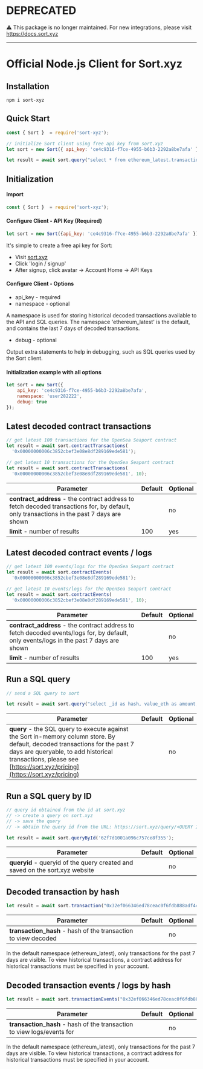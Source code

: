 # DEPRECATED

⚠️   This package is no longer maintained. For new integrations, please visit https://docs.sort.xyz

------


# Official Node.js Client for Sort.xyz

## Installation

```
npm i sort-xyz
```

## Quick Start

```javascript
const { Sort }  = require('sort-xyz');

// initialize Sort client using free api key from sort.xyz
let sort = new Sort({ api_key: 'ce4c9316-f7ce-4955-b6b3-2292a8be7afa' });

let result = await sort.query("select * from ethereum_latest.transaction_log l where l.name = 'Nested' limit 10");
```

## Initialization

#### Import&#x20;

```javascript
const { Sort }  = require('sort-xyz');
```

#### Configure Client - API Key (Required)

```javascript
let sort = new Sort({api_key: 'ce4c9316-f7ce-4955-b6b3-2292a8be7afa' });
```

It's simple to create a free api key for Sort:

* Visit [sort.xyz](https://sort.xyz)
* Click 'login / signup'
* After signup, click avatar -> Account Home -> API Keys

#### Configure Client - Options

* api\_key - required
* namespace - optional

A namespace is used for storing historical decoded transactions available to the API and SQL queries. The namespace 'ethereum\_latest' is the default, and contains the last 7 days of decoded transactions.

* debug - optional

Output extra statements to help in debugging, such as SQL queries used by the Sort client.

#### Initialization example with all options

```javascript
let sort = new Sort({
    api_key: 'ce4c9316-f7ce-4955-b6b3-2292a8be7afa',
    namespace: 'user282222',
    debug: true 
});
```

## Latest decoded contract transactions&#x20;

```javascript
// get latest 100 transactions for the OpenSea Seaport contract
let result = await sort.contractTransactions(
  '0x00000000006c3852cbef3e08e8df289169ede581');

// get latest 10 transactions for the OpenSea Seaport contract
let result = await sort.contractTransactions(
  '0x00000000006c3852cbef3e08e8df289169ede581', 10);
```

| Parameter                                                                                                                                  | Default | Optional |
| ------------------------------------------------------------------------------------------------------------------------------------------ | ------- | -------- |
| **contract\_address** - the contract address to fetch decoded transactions for, by default, only transactions in the past 7 days are shown |         | no       |
| **limit** - number of results                                                                                                              | 100     | yes      |

## Latest decoded contract events / logs&#x20;

```javascript
// get latest 100 events/logs for the OpenSea Seaport contract
let result = await sort.contractEvents(
  '0x00000000006c3852cbef3e08e8df289169ede581');

// get latest 10 events/logs for the OpenSea Seaport contract
let result = await sort.contractEvents(
  '0x00000000006c3852cbef3e08e8df289169ede581', 10);
```

| Parameter                                                                                                                                | Default | Optional |
| ---------------------------------------------------------------------------------------------------------------------------------------- | ------- | -------- |
| **contract\_address** - the contract address to fetch decoded events/logs for, by default, only events/logs in the past 7 days are shown |         | no       |
| **limit** - number of results                                                                                                            | 100     | yes      |

## Run a SQL query

```javascript
// send a SQL query to sort

let result = await sort.query("select _id as hash, value_eth as amount, timestamp, t.function.params[1].value as punkId from ethereum_latest.transaction t where t.to = '0xb47e3cd837ddf8e4c57f05d70ab865de6e193bbb' and t.function.name = 'buyPunk' order by timestamp desc limit 100");
```

| Parameter                                                                                                                                                                                                                                         | Default | Optional |
| ------------------------------------------------------------------------------------------------------------------------------------------------------------------------------------------------------------------------------------------------- | ------- | -------- |
| **query** - the SQL query to execute against the Sort in-memory column store. By default, decoded transactions for the past 7 days are queryable, to add historical transactions, please see [https://sort.xyz/pricing](https://sort.xyz/pricing) |         | no       |

## Run a SQL query by ID

```javascript
// query id obtained from the id at sort.xyz
// -> create a query on sort.xyz
// -> save the query
// -> obtain the query id from the URL: https://sort.xyz/query/<QUERY ID>

let result = await sort.queryById('62f7d1001a096c757ce8f355');
```

| Parameter                                                                    | Default | Optional |
| ---------------------------------------------------------------------------- | ------- | -------- |
| **queryid** - queryid of the query created and saved on the sort.xyz website |         | no       |

## Decoded transaction by hash

```javascript
let result = await sort.transaction("0x32ef066346ed78ceac0f6fdb888adf44819856564b8268985c3f09a68c8c4ddb");
```

| Parameter                                                       | Default | Optional |
| --------------------------------------------------------------- | ------- | -------- |
| **transaction\_hash** - hash of the transaction to view decoded |         | no       |

In the default namespace (ethereum\_latest), only transactions for the past 7 days are visible. To view historical transactions, a contract address for historical transactions must be specified in your account.&#x20;

## Decoded transaction events / logs by hash

```javascript
let result = await sort.transactionEvents("0x32ef066346ed78ceac0f6fdb888adf44819856564b8268985c3f09a68c8c4ddb");
```

| Parameter                                                               | Default | Optional |
| ----------------------------------------------------------------------- | ------- | -------- |
| **transaction\_hash** - hash of the transaction to view logs/events for |         | no       |

In the default namespace (ethereum\_latest), only transactions for the past 7 days are visible. To view historical transactions, a contract address for historical transactions must be specified in your account.&#x20;
